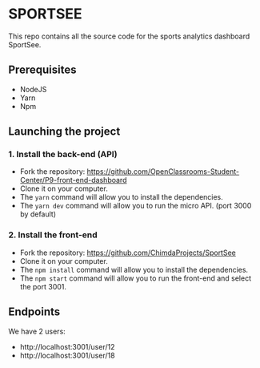 # SPORTSEE

This repo contains all the source code for the sports analytics dashboard SportSee.

## Prerequisites
- NodeJS
- Yarn
- Npm

## Launching the project

### 1. Install the back-end (API)
- Fork the repository: https://github.com/OpenClassrooms-Student-Center/P9-front-end-dashboard
- Clone it on your computer.
- The `yarn` command will allow you to install the dependencies.
- The `yarn dev` command will allow you to run the micro API. (port 3000 by default)

### 2. Install the front-end
- Fork the repository: https://github.com/ChimdaProjects/SportSee
- Clone it on your computer.
- The `npm install` command will allow you to install the dependencies.
- The `npm start` command will allow you to run the front-end and select the port 3001.

## Endpoints
We have 2 users: 
- http://localhost:3001/user/12
- http://localhost:3001/user/18

